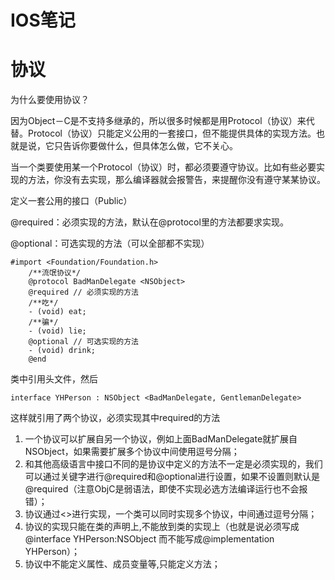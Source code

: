 # IOS笔记
# 协议
为什么要使用协议？

因为Object－C是不支持多继承的，所以很多时候都是用Protocol（协议）来代替。Protocol（协议）只能定义公用的一套接口，但不能提供具体的实现方法。也就是说，它只告诉你要做什么，但具体怎么做，它不关心。

当一个类要使用某一个Protocol（协议）时，都必须要遵守协议。比如有些必要实现的方法，你没有去实现，那么编译器就会报警告，来提醒你没有遵守某某协议。

定义一套公用的接口（Public）

@required：必须实现的方法，默认在@protocol里的方法都要求实现。

@optional：可选实现的方法（可以全部都不实现）


```
#import <Foundation/Foundation.h>
    /**流氓协议*/
    @protocol BadManDelegate <NSObject>
    @required // 必须实现的方法
    /**吃*/
    - (void) eat;
    /**骗*/
    - (void) lie;
    @optional // 可选实现的方法
    - (void) drink;
    @end
```

类中引用头文件，然后
```
interface YHPerson : NSObject <BadManDelegate, GentlemanDelegate>
```
这样就引用了两个协议，必须实现其中required的方法

1. 一个协议可以扩展自另一个协议，例如上面BadManDelegate就扩展自NSObject，如果需要扩展多个协议中间使用逗号分隔；
2. 和其他高级语言中接口不同的是协议中定义的方法不一定是必须实现的，我们可以通过关键字进行@required和@optional进行设置，如果不设置则默认是@required（注意ObjC是弱语法，即使不实现必选方法编译运行也不会报错）；
3. 协议通过<>进行实现，一个类可以同时实现多个协议，中间通过逗号分隔；
4. 协议的实现只能在类的声明上,不能放到类的实现上（也就是说必须写成@interface YHPerson:NSObject <AnimalDelegate>而不能写成@implementation YHPerson<AnimalDelegate>）；
5. 协议中不能定义属性、成员变量等,只能定义方法；





